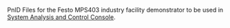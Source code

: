 PnID Files for the Festo MPS403 industry facility demonstrator to be used in [System Analysis and Control Console](https://github.com/LuPro/System-Analysis-Control-Console).
